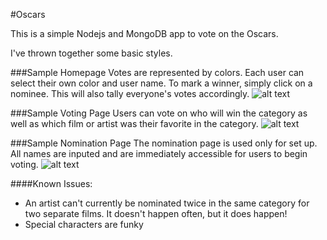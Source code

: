 #Oscars

This is a simple Nodejs and MongoDB app to vote on the Oscars.

I've thrown together some basic styles.

###Sample Homepage
Votes are represented by colors. Each user can select their own color and user name. To mark a winner, simply click on a nominee. This will also tally everyone's votes accordingly. 
![alt text][homepage]

###Sample Voting Page
Users can vote on who will win the category as well as which film or artist was their favorite in the category.
![alt text][votepage]

###Sample Nomination Page
The nomination page is used only for set up. All names are inputed and are immediately accessible for users to begin voting.
![alt text][nompage]

[homepage]: http://s24.postimg.org/6hlwvqlmt/homepage.png "Homepage"
[votepage]: http://s24.postimg.org/t7l1oq4ud/vote.png "Voting Page"
[nompage]: http://s24.postimg.org/q20fyim85/nominate.png "Nomination Page"

####Known Issues:
- An artist can't currently be nominated twice in the same category for two separate films. It doesn't happen often, but it does happen!
- Special characters are funky

